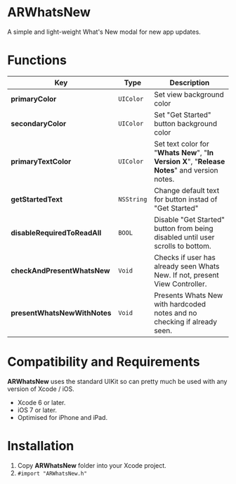 # ARWhatsNew
A simple and light-weight What's New modal for new app updates.

# Functions

| Key | Type | Description |
|---|---|---|
| **primaryColor** | `UIColor` | Set view background color |
| **secondaryColor** | `UIColor` | Set "Get Started" button background color |
| **primaryTextColor** | `UIColor` | Set text color for "**Whats New**", "**In Version X**", "**Release Notes**" and version notes. |
| **getStartedText** | `NSString` | Change default text for button instad of "Get Started" |
| **disableRequiredToReadAll** | `BOOL` | Disable "Get Started" button from being disabled until user scrolls to bottom. |
| **checkAndPresentWhatsNew** | `Void` | Checks if user has already seen Whats New. If not, present View Controller. |
| **presentWhatsNewWithNotes** | `Void` | Presents Whats New with hardcoded notes and no checking if already seen. |

# Compatibility and Requirements

**ARWhatsNew** uses the standard UIKit so can pretty much be used with any version of Xcode / iOS.
 - Xcode 6 or later.
 - iOS 7 or later.
 - Optimised for iPhone and iPad.

# Installation
 1. Copy **ARWhatsNew** folder into your Xcode project.
 2. `#import "ARWhatsNew.h"`
